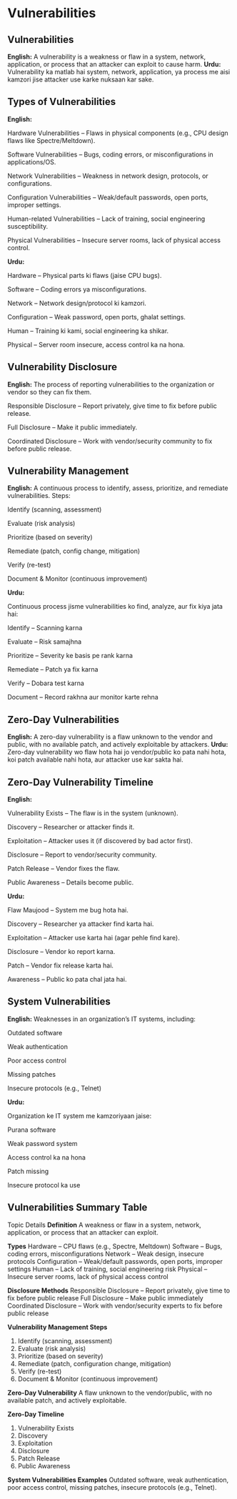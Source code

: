 # Vulnerabilities

 ## Vulnerabilities
**English:**
A vulnerability is a weakness or flaw in a system, network, application, or process that an attacker can exploit to cause harm.
**Urdu:**
Vulnerability ka matlab hai system, network, application, ya process me aisi kamzori jise attacker use karke nuksaan kar sake.

## Types of Vulnerabilities
**English:**

Hardware Vulnerabilities – Flaws in physical components (e.g., CPU design flaws like Spectre/Meltdown).

Software Vulnerabilities – Bugs, coding errors, or misconfigurations in applications/OS.

Network Vulnerabilities – Weakness in network design, protocols, or configurations.

Configuration Vulnerabilities – Weak/default passwords, open ports, improper settings.

Human-related Vulnerabilities – Lack of training, social engineering susceptibility.

Physical Vulnerabilities – Insecure server rooms, lack of physical access control.

**Urdu:**

Hardware – Physical parts ki flaws (jaise CPU bugs).

Software – Coding errors ya misconfigurations.

Network – Network design/protocol ki kamzori.

Configuration – Weak password, open ports, ghalat settings.

Human – Training ki kami, social engineering ka shikar.

Physical – Server room insecure, access control ka na hona.

## Vulnerability Disclosure
**English:**
The process of reporting vulnerabilities to the organization or vendor so they can fix them.

Responsible Disclosure – Report privately, give time to fix before public release.

Full Disclosure – Make it public immediately.

Coordinated Disclosure – Work with vendor/security community to fix before public release.


## Vulnerability Management
**English:**
A continuous process to identify, assess, prioritize, and remediate vulnerabilities. Steps:

Identify (scanning, assessment)

Evaluate (risk analysis)

Prioritize (based on severity)

Remediate (patch, config change, mitigation)

Verify (re-test)

Document & Monitor (continuous improvement)

**Urdu:**

Continuous process jisme vulnerabilities ko find, analyze, aur fix kiya jata hai:

Identify – Scanning karna

Evaluate – Risk samajhna

Prioritize – Severity ke basis pe rank karna

Remediate – Patch ya fix karna

Verify – Dobara test karna

Document – Record rakhna aur monitor karte rehna

## Zero-Day Vulnerabilities
**English:**
A zero-day vulnerability is a flaw unknown to the vendor and public, with no available patch, and actively exploitable by attackers.
**Urdu:**
Zero-day vulnerability wo flaw hota hai jo vendor/public ko pata nahi hota, koi patch available nahi hota, aur attacker use kar sakta hai.

## Zero-Day Vulnerability Timeline
**English:**

Vulnerability Exists – The flaw is in the system (unknown).

Discovery – Researcher or attacker finds it.

Exploitation – Attacker uses it (if discovered by bad actor first).

Disclosure – Report to vendor/security community.

Patch Release – Vendor fixes the flaw.

Public Awareness – Details become public.

**Urdu:**

Flaw Maujood – System me bug hota hai.

Discovery – Researcher ya attacker find karta hai.

Exploitation – Attacker use karta hai (agar pehle find kare).

Disclosure – Vendor ko report karna.

Patch – Vendor fix release karta hai.

Awareness – Public ko pata chal jata hai.

## System Vulnerabilities
**English:**
Weaknesses in an organization’s IT systems, including:

Outdated software

Weak authentication

Poor access control

Missing patches

Insecure protocols (e.g., Telnet)

**Urdu:**

Organization ke IT system me kamzoriyaan jaise:

Purana software

Weak password system

Access control ka na hona

Patch missing

Insecure protocol ka use

##  Vulnerabilities Summary Table 
Topic	Details
**Definition**	A weakness or flaw in a system, network, application, or process that an attacker can exploit.

**Types**	Hardware – CPU flaws (e.g., Spectre, Meltdown)
Software – Bugs, coding errors, misconfigurations
Network – Weak design, insecure protocols
Configuration – Weak/default passwords, open ports, improper settings
Human – Lack of training, social engineering risk
Physical – Insecure server rooms, lack of physical access control

**Disclosure Methods**	Responsible Disclosure – Report privately, give time to fix before public release
Full Disclosure – Make public immediately
Coordinated Disclosure – Work with vendor/security experts to fix before public release

**Vulnerability Management Steps**
1. Identify (scanning, assessment)
2. Evaluate (risk analysis)
3. Prioritize (based on severity)
4. Remediate (patch, configuration change, mitigation)
5. Verify (re-test)
6. Document & Monitor (continuous improvement)

**Zero-Day Vulnerability**	A flaw unknown to the vendor/public, with no available patch, and actively exploitable.

**Zero-Day Timeline**
1. Vulnerability Exists
2. Discovery
3. Exploitation
4. Disclosure
5. Patch Release
6. Public Awareness

 **System Vulnerabilities Examples**	Outdated software, weak authentication, poor access control, missing patches, insecure protocols (e.g., Telnet).
